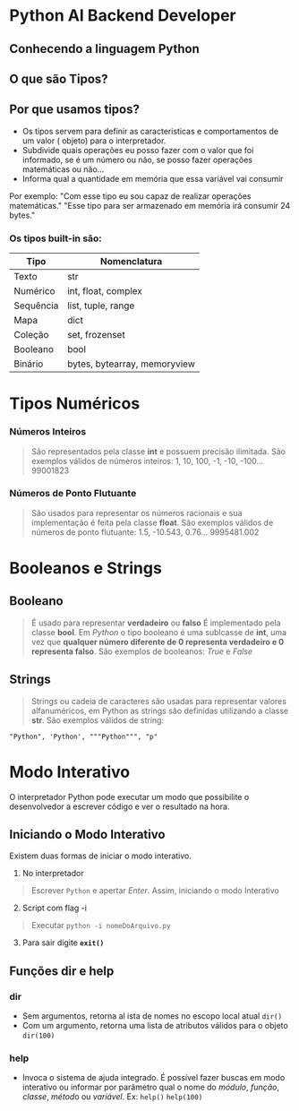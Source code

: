 # Python AI Backend Developer

## Conhecendo a linguagem Python
## O que são Tipos?
## Por que usamos tipos?
  - Os tipos servem para definir as caracteristicas e comportamentos de um valor ( objeto) para o interpretador.
  - Subdivide quais operações eu posso fazer com o valor que foi informado, se é um número ou não, se posso fazer operações matemáticas ou não...
  - Informa qual a quantidade em memória que essa variável vai consumir

  Por exemplo: 
    "Com esse tipo eu sou capaz de realizar operações matemáticas."
    "Esse tipo para ser armazenado em memória irá consumir 24 bytes."

### Os tipos built-in são:
| Tipo | Nomenclatura |
| ----------- | ----------- |
| Texto | str |
| Numérico | int, float, complex |
| Sequência | list, tuple, range |
| Mapa | dict |
| Coleção | set, frozenset|
| Booleano | bool |
| Binário | bytes, bytearray, memoryview |

# Tipos Numéricos

### Números Inteiros
> São representados pela classe **int** e possuem precisão ilimitada.
São exemplos válidos de números inteiros:
1, 10, 100, -1, -10, -100... 99001823

### Números de Ponto Flutuante
> São usados para representar os números racionais e sua implementação é feita pela classe **float**.
São exemplos válidos de números de ponto flutuante:
1.5, -10.543, 0.76... 9995481.002

# Booleanos e Strings

## Booleano
> É usado para representar **verdadeiro** ou **falso**
É implementado pela classe **bool**.
Em *Python* o tipo booleano é uma sublcasse de **int**, uma vez que **qualquer número diferente de 0 representa verdadeiro e 0 representa falso**.
São exemplos de booleanos:
*True* e *False*

## Strings
> Strings ou cadeia de caracteres são usadas para representar valores alfanuméricos, em Python as strings são definidas utilizando a classe **str**.
São exemplos válidos de string:

`"Python", 'Python', """Python""", "p"` 

# Modo Interativo

O interpretador Python pode executar um modo que possibilite o desenvolvedor a escrever código e ver o resultado na hora.

## Iniciando o Modo Interativo

Existem duas formas de iniciar o modo interativo.

1. No interpretador
 > Escrever `Python` e apertar *Enter*. Assim, iniciando o modo Interativo
2. Script com flag -i
 > Executar `python -i nomeDoArquivo.py`

3. Para sair digite **`exit()`**

## Funções dir e help
### dir
 - Sem argumentos, retorna al ista de nomes no escopo local atual
 `dir()`
 - Com um argumento, retorna uma lista de atributos válidos para o objeto
 `dir(100)`

### help
 - Invoca o sistema de ajuda integrado. É possível fazer buscas em modo interativo ou informar por parâmetro qual o nome do *módulo*, *função*, *classe*, *métod*o ou *variável*. Ex:
 `help()` `help(100)`